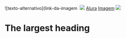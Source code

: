 ![texto-alternativo](link-da-imagem
![]()
![](https://img.shields.io/badge/JavaScript-323330?style=for-the-badge&logo=javascript&logoColor=F7DF1E)
[Alura](https://www.alura.com.br)
[Imagem](link-do-site)
[![](https://img.shields.io/badge/Instagram-E4405F?style=for-the-badge&logo=instagram&logoColor=white)](https://www.instagram.com/aluraonline/)
# The largest heading
